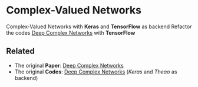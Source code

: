 # Complex-Valued Networks

Complex-Valued Networks with **Keras** and **TensorFlow** as backend
Refactor the codes [Deep Complex Networks](https://github.com/ChihebTrabelsi/deep_complex_networks) with **TensorFlow**
## Related
- The original **Paper**: [Deep Complex Networks](https://arxiv.org/abs/1705.09792)
- The original **Codes**: [Deep Complex Networks](https://github.com/ChihebTrabelsi/deep_complex_networks) (*Keras* and *Theao* as backend)
